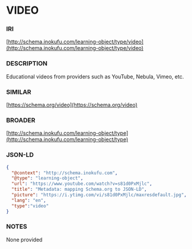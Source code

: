 # VIDEO

### IRI
[http://schema.inokufu.com/learning-object/type/video](http://schema.inokufu.com/learning-object/type/video)

### DESCRIPTION
Educational videos from providers such as YouTube, Nebula, Vimeo, etc.

### SIMILAR
[https://schema.org/video](https://schema.org/video)

### BROADER
[http://schema.inokufu.com/learning-object/type](http://schema.inokufu.com/learning-object/type)

### JSON-LD
```json
{
  "@context": "http://schema.inokufu.com",
  "@type": "learning-object",
  "url": "https://www.youtube.com/watch?v=s81d0PxMjlc",
  "title": "Metadata: mapping Schema.org to JSON-LD",
  "picture": "https://i.ytimg.com/vi/s81d0PxMjlc/maxresdefault.jpg",
  "lang": "en",
  "type":"video"
}
```

### NOTES
None provided
